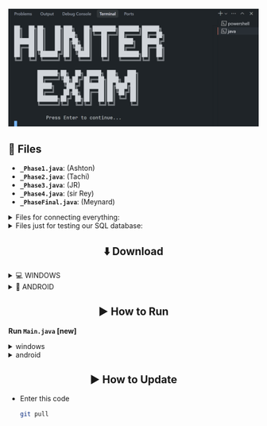 ![hakdog](images/image.png)

## 📁 Files

* **`_Phase1.java`**: (Ashton)
* **`_Phase2.java`**: (Tachi)
* **`_Phase3.java`**: (JR)
* **`_Phase4.java`**: (sir Rey)
* **`_PhaseFinal.java`**: (Meynard)

<details>
  <summary>Files for connecting everything:</summary>
  
* **`_Intro.java`** 
* **`Main.java`**
* **`UI.java`**

</details>

<details>
  <summary>Files just for testing our SQL database:</summary>
  
* **`SQL.java`**
* **`mysql-connector-j-9.3.0.jar`**

</details>

## 

<div align="center">

## ⬇️ Download
</div>

<details>
  <summary> 
    💻 WINDOWS</summary>

  * Download Git and run it
    [download link](https://github.com/git-for-windows/git/releases/download/v2.49.0.windows.1/Git-2.49.0-64-bit.exe)
  * Download OpenJDK and run it
    [download link](https://download.oracle.com/java/24/latest/jdk-24_windows-x64_bin.exe)
  * On your coding software e.g VS Code or other
  * <img src="images/instruction1.png" alt="hakdog" width="400"/>
  * <img src="images/instruction2.png" alt="hakdog" width="400"/>
* Enter this code
    ```bash
    git clone https://github.com/IMOitself/hunterexam.git
    cd hunterexam/
    ```
  
</details>

<details>
  <summary>📱 ANDROID</summary>
  
* Download Termux
    [download link](https://f-droid.org/repo/com.termux_1021.apk)
* Enter this code
    ```bash
    pkg update && pkg upgrade -y
    pkg install git openjdk-17 -y
    git --version
    java -version
    javac -version
    termux-setup-storage
    cd ~/storage/downloads
    git clone https://github.com/IMOitself/hunterexam.git
    cd hunterexam/
    ```
</details>

<div align="center">

## ▶️ How to Run
</div>

**Run `Main.java` [new]**

<details>
  <summary>windows</summary>
  
* 
   ```bash
   javac -d classes *.java
   java -cp "classes;mysql-connector-j-9.3.0.jar" Main
   ```
   
</details>
<details>
  <summary>android</summary>
  
* 
   ```bash
   javac -d classes *.java
   java -cp classes:mysql-connector-j-9.3.0.jar Main
   ```
   
</details>

<div align="center">

## ▶️ How to Update
</div>

* Enter this code
    ```bash
    git pull
    ```
